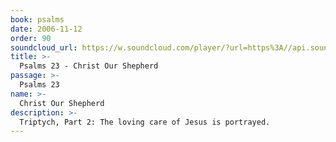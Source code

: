 ```yaml
---
book: psalms
date: 2006-11-12
order: 90
soundcloud_url: https://w.soundcloud.com/player/?url=https%3A//api.soundcloud.com/tracks/
title: >-
  Psalms 23 - Christ Our Shepherd
passage: >-
  Psalms 23
name: >-
  Christ Our Shepherd
description: >-
  Triptych, Part 2: The loving care of Jesus is portrayed.
---
```


